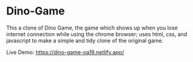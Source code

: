 # Dino-Game
This a clone of Dino Game, the game which shows up when you lose internet connection while using the chrome browser; uses html, css, and javascript to make a simple and tidy clone of the original game.

Live Demo:
https://dino-game-oa19.netlify.app/
